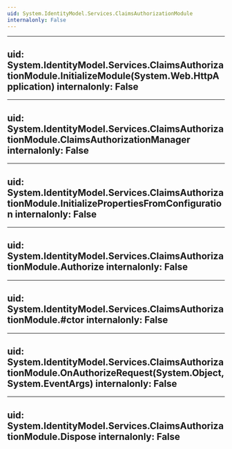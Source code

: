 ```yaml
---
uid: System.IdentityModel.Services.ClaimsAuthorizationModule
internalonly: False
---
```


---
uid: System.IdentityModel.Services.ClaimsAuthorizationModule.InitializeModule(System.Web.HttpApplication)
internalonly: False
---

---
uid: System.IdentityModel.Services.ClaimsAuthorizationModule.ClaimsAuthorizationManager
internalonly: False
---

---
uid: System.IdentityModel.Services.ClaimsAuthorizationModule.InitializePropertiesFromConfiguration
internalonly: False
---

---
uid: System.IdentityModel.Services.ClaimsAuthorizationModule.Authorize
internalonly: False
---

---
uid: System.IdentityModel.Services.ClaimsAuthorizationModule.#ctor
internalonly: False
---

---
uid: System.IdentityModel.Services.ClaimsAuthorizationModule.OnAuthorizeRequest(System.Object,System.EventArgs)
internalonly: False
---

---
uid: System.IdentityModel.Services.ClaimsAuthorizationModule.Dispose
internalonly: False
---
